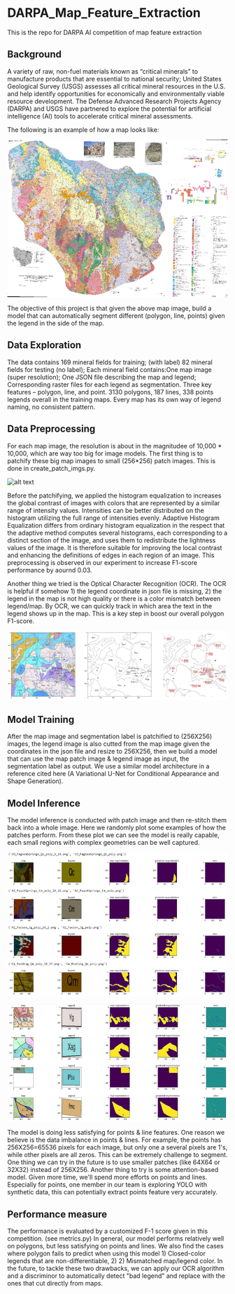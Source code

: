 # DARPA_Map_Feature_Extraction
This is the repo for DARPA AI competition of map feature extraction

## Background

A variety of raw, non-fuel materials known as “critical minerals” to manufacture products that are essential to national security;
United States Geological Survey (USGS) assesses all critical mineral resources in the U.S.  and help identify opportunities for economically and environmentally viable resource development.
The Defense Advanced Research Projects Agency (DARPA) and USGS have partnered to explore the potential for artificial intelligence (AI) tools to accelerate critical mineral assessments.

The following is an example of how a map looks like:

![alt text](./images/map_example.png)

The objective of this project is that given the above map image, build a model that can automatically segment different (polygon, line, points) given the legend in the side of the map. 

## Data Exploration 

The data contains 169 mineral fields for training; (with label) 82 mineral fields for testing (no label); Each mineral field contains:One map image (super resolution); One JSON file describing the map and legend; Corresponding raster files for each legend as segmentation. Three key features – polygon, line, and point. 3130 polygons, 187 lines, 338 points legends overall in the training maps. Every map has its own way of legend naming, no consistent pattern.  

## Data Preprocessing

For each map image, the resolution is about in the magnitudee of 10,000 * 10,000, which are way too big for image models. The first thing is to patchify these big map images to small (256*256) patch images. This is done in create_patch_imgs.py.

![alt text](./images/HE.png)

Before the patchifying, we applied the histogram equalization to increases the global contrast of images with colors that are represented by a similar range of intensity values. Intensities can be better distributed on the histogram utilizing the full range of intensities evenly. Adaptive Histogram Equalization differs from ordinary histogram equalization in the respect that the adaptive method computes several histograms, each corresponding to a distinct section of the image, and uses them to redistribute the lightness values of the image. It is therefore suitable for improving the local contrast and enhancing the definitions of edges in each region of an image. This preprocessing is observed in our experiment to increase F1-score performance by aournd 0.03.

Another thing we tried is the Optical Character Recognition (OCR). The OCR is helpful if somehow 1) the legend coordinate in json file is missing, 2) the legend in the map is not high quality or there is a color mismatch between legend/map. By OCR, we can quickly track in which area the text in the legend shows up in the map. This is a key step in boost our overall polygon F1-score. 

![alt text](./images/OCR.png)

## Model Training

After the map image and segmentation label is patchified to (256X256) images, the legend image is also cutted from the map image given the coordinates in the json file and resize to 256X256, then we build a model that can use the map patch image & legend image as input, the segmentation label as output. We use a similar model architecture in a reference cited here (A Variational U-Net for Conditional Appearance and Shape Generation). 

## Model Inference 
The model inference is conducted with patch image and then re-stitch them back into a whole image. Here we randomly plot some examples of how the patches perform. From these plot we can see the model is really capable, each small regions with complex geometries can be well captured. 

![alt text](./images/poly_performance_1.png)

![alt text](./images/poly_performance_2.png)

The model is doing less satisfying for points & line features. One reason we believe is the data imbalance in points & lines. For example, the points has 256X256=65536 pixels for each image, but only one a several pixels are 1's, while other pixels are all zeros. This can be extremely challenge to segment. One thing we can try in the future is to use smaller patches (like 64X64 or 32X32) instead of 256X256. Another thing to try is some attention-based model. Given more time, we'll spend more efforts on points and lines. Especially for points, one member in our team is exploring YOLO with synthetic data, this can potentially extract points feature very accurately.  

## Performance measure
The performance is evaluated by a customized F-1 score given in this competition. (see metrics.py) In general, our model performs relatively well on polygons, but less satisfying on points and lines. We also find the cases where polygon fails to predict when using this model 1) Closed-color legends that are non-differentiable, 2) 2) Mismatched map/legend color. In the future, to tackle these two drawbacks, we can apply our OCR algorithm and a discriminor to automatically detect "bad legend" and replace with the ones that cut directly from maps.  









